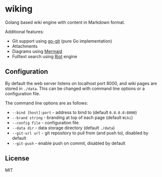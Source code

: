 # wiking

Golang based wiki engine with content in Markdown format.

Additional features:

 - Git support using [go-git](https://github.com/go-git/go-git) (pure Go implementation)
 - Attachments
 - Diagrams using [Mermaid](https://mermaid-js.github.io/mermaid/)
 - Fulltext search using [Riot](github.com/go-ego/riot) engine

## Configuration

By default the web server listens on localhost port 8000, and wiki pages are stored in `./data`.
This can be changed with command line options or a configuration file.

The command line options are as follows:

 * `--bind [host]:port` - address to bind to (default `0.0.0.0:8000`)
 * `--brand string` - branding at top of each page (default `Wiki`)
 * `--config file` - configuration file
 * `--data dir` - data storage directory (default `./data`)
 * `--git-url url` - git repository to pull from (and push to), disabled by default
 * `--git-push` - enable push on commit, disabled by default

## License

MIT
